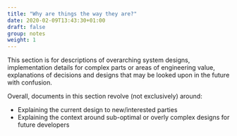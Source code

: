 ```yaml
---
title: "Why are things the way they are?"
date: 2020-02-09T13:43:30+01:00
draft: false
group: notes
weight: 1
---
```


This section is for descriptions of overarching system designs,
implementation details for complex parts or areas of engineering value,
explanations of decisions and designs that may be looked upon in the future with confusion.

Overall, documents in this section revolve (not exclusively) around:

  * Explaining the current design to new/interested parties
  * Explaining the context around sub-optimal or overly complex designs for future developers

